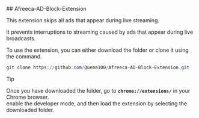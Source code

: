 #﻿# Afreeca-AD-Block-Extension

This extension skips all ads that appear during live streaming.

It prevents interruptions to streaming caused by ads that appear during live broadcasts.

To use the extension, you can either download the folder or clone it using the command. 

```ps1
git clone https://github.com/Quema100/Afreeca-AD-Block-Extension.git
```

> [!TIP]   
> Once you have downloaded the folder, go to **`chrome://extensions/`** in your Chrome browser.  
> enable the developer mode, and then load the extension by selecting the downloaded folder.

